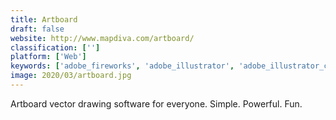 ```yaml
---
title: Artboard
draft: false 
website: http://www.mapdiva.com/artboard/
classification: ['']
platform: ['Web']
keywords: ['adobe_fireworks', 'adobe_illustrator', 'adobe_illustrator_cc', 'affinity_designer', 'bloom', 'cr8tracer', 'coreldraw', 'coreldraw_graphics_suite', 'designimo', 'gimp', 'gravit_designer', 'logomaven', 'ragespline', 'sculptris', 'snappa', 'vecteezy_editor', 'vector_magic', 'vectr', 'xara_xtreme']
image: 2020/03/artboard.jpg
---
```

Artboard vector drawing software for everyone.
Simple. Powerful. Fun.